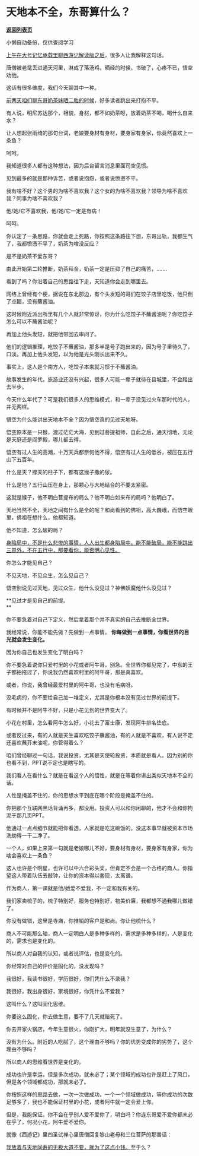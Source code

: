 # 天地本不全，东哥算什么？

[**返回列表页**](/gzh/记忆承载3)

小懒自动备份，仅供查阅学习

[上午在大号记忆承载里聊西游记解读版之后](http://mp.weixin.qq.com/s?__biz=MzU0MjYwNDU2Mw==&mid=2247508085&idx=1&sn=e523e08b47d2bc4861aa42d8f2931595&chksm=fb1acc09cc6d451fec79ef97a37fd43eed92575eb77efd7e9448b6556341f8215ee43df68472&scene=21#wechat_redirect)，很多人让我解释这句话。

唐僧被老鼋丢进通天河里，淋成了落汤鸡，晒经的时候，书破了，心疼不已，悟空劝他。

这话有很多维度，我们今天聊其中一种。  

[前两天咱们聊东哥奶茶妹晒二胎的时候](http://mp.weixin.qq.com/s?__biz=MzU3NDc5Nzc0NQ==&mid=2247520529&idx=1&sn=626f445fa1548e5158c2fc8f9a0c919b&chksm=fd2e33cfca59bad902c54624ea7bb493a5ad792d24b52b7f5387e37625b4808c28fcfab1fe80&scene=21#wechat_redirect)，好多读者跳出来打抱不平。  

有人说，明尼苏达那个，相貌，身材，都不如奶茶呀，放着奶茶不喝，喝什么自来水？  

让人想起张雨绮的那句台词，老娘要身材有身材，要身家有身家，你竟然喜欢上一条鱼？

呵呵。  

我知道很多人都有这种想法，因为后台留言消息里面司空见惯。  

见到最多的就是那种诉苦，或者说抱怨，或者说愤懑不平。  

我有啥不好？这个男的为啥不喜欢我？这个女的为啥不喜欢我？领导为啥不喜欢我？同事为啥不喜欢我？  

他/她/它不喜欢我，他/她/它一定是有病！

呵呵。

你认定了一条思路，你就会走上死路，你按照这条路往下想，东哥出轨，我都生气了，我都愤懑不平了，奶茶为啥没反应？  

是不是奶茶不爱东哥？  

由此开始第二轮推断，奶茶拜金，奶茶一定是压抑了自己的痛苦，.......  

看到了吗？你沿着自己的思路往下走，天知道你会走到哪里去。  

网络上曾经有个梗，据说在东北那边，有个头发短的哥们在饺子店里吃饭，他只倒了点醋，没有蘸酱油。  

这时候附近派出所里有几个人就非常惊讶，你为什么吃饺子不蘸酱油呢？你吃饺子怎么可以不蘸酱油呢？

再加上他头发短，就把他带回去审问了。  

他们的逻辑推理，吃饺子不蘸酱油，那多半是号子跑出来的，因为号子里待久了，口淡。再加上他头发短，以为他是光头刚长出来不久。  

事实上，这人是个南方人，吃饺子本来就习惯于不蘸酱油。

故事发生的年代，旅游业还没有兴起，很多人可能一辈子就待在县城里，不会踏出去半步。  

今天什么年代了？可是我们很多人的思维模式，和一辈子没见过火车那时代的人，并无两样。  

悟空为什么能讲出天地本不全？因为悟空真的见过天地呀。

悟空原本是一只猴，渡过茫茫大海，见到过菩提祖师，自此之后，通天彻地，无论是天庭还是阎罗殿，哪儿都去得。  

悟空有过人生的高潮，十万天兵都奈何他不得，悟空有过人生的低谷，被压在五行山下五百年。  

什么是天？撑天的柱子下，都有这猴子撒的尿。  

什么是地？五行山压在身上，那颗心与大地结合的不要太紧密。

这就是猴子，他不明白菩提布的局么？他不明白如来布的局吗？他明白了。  

天地当然不全，天地之间有什么是全的呢？和尚看到的佛祖，高大巍峨，而悟空眼里，佛祖在想什么，他都知道。  

他不知道，怎么破的局？  

[身陷局中，不是什么悲惨的事情，人人出生都身陷局中。能不能破局，能不能跳出三界外，不在五行中，那要看你，能否明心见性。](http://mp.weixin.qq.com/s?__biz=MzU0MjYwNDU2Mw==&mid=2247508085&idx=1&sn=e523e08b47d2bc4861aa42d8f2931595&chksm=fb1acc09cc6d451fec79ef97a37fd43eed92575eb77efd7e9448b6556341f8215ee43df68472&scene=21#wechat_redirect)

你怎么才能见自己？

不见天地，不见众生，怎么见自己？

悟空别说见过天地，见过众生，他什么没见过？神佛妖魔他什么没见过？  

 **见过才是见自己的前提。  
**

你不要急着对自己下定义，然后拿着那个并不真实的自己去推断全世界。  

我经常说，你能不能先做？先做到一点事情， **你每做到一点事情，你看世界的目光就会发生变化。**  

因为你自己也发生变化了明白吗？  

你不要急着说你只爱村里的小花或者阿牛哥，别急。全世界你都见完了，中东的王子都拍拖过了，你说我仍然喜欢村里的阿牛哥，那是真喜欢。  

或者，你说，我曾经最爱村里的阿牛哥，也没有毛病呀。  

没毛病的，你不要给自己加一堆定义，尤其是你根本没有见过世界的前提下。  

有时候并不是阿牛不好，只是小花见到的世界变大了。  

小花在村里，怎么看阿牛怎么好，小花去了富士康，发现阿牛排名垫底。

或者反过来，有的人就是天生喜欢吃饺子蘸酱油，有的人就是不喜欢，有人说不定还喜欢蘸芥末油呢，你管得着么？

咱们曾经聊过一句话，我说投资，尤其是天使轮投资，本质就是看人。因为别的你也看不到，PPT说不定也是瞎写的。

我们看人在看什么？就是在看这个人的悟性，就是在等着你讲出类似天地本不全的话。  

人性是掩盖不住的，你的思想水平到底在哪个阶段是掩盖不住的。  

你把那个互联网黑话背诵再多，都没用。投资人可以和你闲聊的，他才不会和你拘泥于那几页PPT。  

他通过一点点细节就能把你看透，人家就是吃这碗饭的，没这本事早就被资本市场洗劫得一干二净了。  

一个人，如果上来第一句就是老娘哪儿不好，要身材有身材，要身家有身家，你为啥会喜欢上一条鱼？  

这人也许是个明星，也许可以中六合彩头奖，但肯定不会是一个合格的商人。你指望这人带着队伍去敲钟，让你的资本得以套现，太离谱。

作为商人，第一课就是他/她爱不爱我，不一定和我有关的。  

我们家卖梳子的，梳子特别好，服务也特别好，物美价廉，我都想不通我哪儿做错了。  

你没有做错，这里是寺庙，你推销的客户是和尚。你让他梳什么？

商人不可能那么轴，商人一定明白人是多种多样的，需求是多种多样的，人是变化的，需求也是变化的。  

所以商人对自我的认知，或者说评估，也是变化的。  

你经常对自己的评价是固化的，没发现吗？  

我很好，我读书很好，学历很好，你们凭什么不录我？  

我很好，我出身很好，家境很好，你凭什么不爱我？  

这叫什么？这叫固化思维。  

你要这么固化，你去做生意，要不了几天就赔死了。  

你去开家火锅店，今年生意很火，你刚扩大，明年就没生意了，为什么？  

没有为什么。附近的人吃腻了，这个理由不够吗？你的优势变成你的劣势了，这个理由不够吗？

所以商人的思维看世界是变化的。  

成功也许是幸运，但是多次成功，就未必了；某个领域的成功也许是赶上了风口，但是各个领域都成功，那就未必了。

你按照这样的思路去做，一次一次做成功，一个一个领域做成功，等你成功的次数足够多了，我也不能保证村里的小花，或者阿牛就一定会爱上你。

但是，我能保证。你不会在乎别人爱不爱你了，明白吗？你连东哥爱不爱你都未必在乎了，何况小花，阿牛爱不爱你。

就像《西游记》里四圣试禅心里唐僧回复黎山老母和三位菩萨的那番话：

[我放着与天地同寿的无极大道不要，就为了这点小钱。](http://mp.weixin.qq.com/s?__biz=MzU0MjYwNDU2Mw==&mid=2247508085&idx=1&sn=e523e08b47d2bc4861aa42d8f2931595&chksm=fb1acc09cc6d451fec79ef97a37fd43eed92575eb77efd7e9448b6556341f8215ee43df68472&scene=21#wechat_redirect)至于么？

